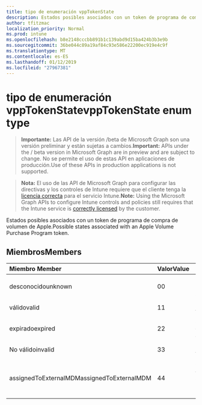 ```yaml
---
title: tipo de enumeración vppTokenState
description: Estados posibles asociados con un token de programa de compra de volumen de Apple.
author: tfitzmac
localization_priority: Normal
ms.prod: intune
ms.openlocfilehash: b8e2148cccbb891b1c139abd9d15ba424b3b3e9b
ms.sourcegitcommit: 36be044c89a19af84c93e586e22200ec919e4c9f
ms.translationtype: MT
ms.contentlocale: es-ES
ms.lasthandoff: 01/12/2019
ms.locfileid: "27967381"
---
```

# <a name="vpptokenstate-enum-type"></a><span data-ttu-id="19440-103">tipo de enumeración vppTokenState</span><span class="sxs-lookup"><span data-stu-id="19440-103">vppTokenState enum type</span></span>

> <span data-ttu-id="19440-104">**Importante:** Las API de la versión /beta de Microsoft Graph son una versión preliminar y están sujetas a cambios.</span><span class="sxs-lookup"><span data-stu-id="19440-104">**Important:** APIs under the / beta version in Microsoft Graph are in preview and are subject to change.</span></span> <span data-ttu-id="19440-105">No se permite el uso de estas API en aplicaciones de producción.</span><span class="sxs-lookup"><span data-stu-id="19440-105">Use of these APIs in production applications is not supported.</span></span>

> <span data-ttu-id="19440-106">**Nota:** El uso de las API de Microsoft Graph para configurar las directivas y los controles de Intune requiere que el cliente tenga la [licencia correcta](https://go.microsoft.com/fwlink/?linkid=839381) para el servicio Intune.</span><span class="sxs-lookup"><span data-stu-id="19440-106">**Note:** Using the Microsoft Graph APIs to configure Intune controls and policies still requires that the Intune service is [correctly licensed](https://go.microsoft.com/fwlink/?linkid=839381) by the customer.</span></span>

<span data-ttu-id="19440-107">Estados posibles asociados con un token de programa de compra de volumen de Apple.</span><span class="sxs-lookup"><span data-stu-id="19440-107">Possible states associated with an Apple Volume Purchase Program token.</span></span>
## <a name="members"></a><span data-ttu-id="19440-108">Miembros</span><span class="sxs-lookup"><span data-stu-id="19440-108">Members</span></span>
|<span data-ttu-id="19440-109">Miembro	</span><span class="sxs-lookup"><span data-stu-id="19440-109">Member</span></span>|<span data-ttu-id="19440-110">Valor</span><span class="sxs-lookup"><span data-stu-id="19440-110">Value</span></span>|<span data-ttu-id="19440-111">Descripción</span><span class="sxs-lookup"><span data-stu-id="19440-111">Description</span></span>|
|:---|:---|:---|
|<span data-ttu-id="19440-112">desconocido</span><span class="sxs-lookup"><span data-stu-id="19440-112">unknown</span></span>|<span data-ttu-id="19440-113">0</span><span class="sxs-lookup"><span data-stu-id="19440-113">0</span></span>|<span data-ttu-id="19440-114">Estado predeterminado.</span><span class="sxs-lookup"><span data-stu-id="19440-114">Default state.</span></span>|
|<span data-ttu-id="19440-115">válido</span><span class="sxs-lookup"><span data-stu-id="19440-115">valid</span></span>|<span data-ttu-id="19440-116">1</span><span class="sxs-lookup"><span data-stu-id="19440-116">1</span></span>|<span data-ttu-id="19440-117">Símbolo (token) es válido.</span><span class="sxs-lookup"><span data-stu-id="19440-117">Token is valid.</span></span>|
|<span data-ttu-id="19440-118">expirado</span><span class="sxs-lookup"><span data-stu-id="19440-118">expired</span></span>|<span data-ttu-id="19440-119">2</span><span class="sxs-lookup"><span data-stu-id="19440-119">2</span></span>|<span data-ttu-id="19440-120">Símbolo (token) ha expirado.</span><span class="sxs-lookup"><span data-stu-id="19440-120">Token is expired.</span></span>|
|<span data-ttu-id="19440-121">No válido</span><span class="sxs-lookup"><span data-stu-id="19440-121">invalid</span></span>|<span data-ttu-id="19440-122">3</span><span class="sxs-lookup"><span data-stu-id="19440-122">3</span></span>|<span data-ttu-id="19440-123">Símbolo (token) no es válido.</span><span class="sxs-lookup"><span data-stu-id="19440-123">Token is invalid.</span></span>|
|<span data-ttu-id="19440-124">assignedToExternalMDM</span><span class="sxs-lookup"><span data-stu-id="19440-124">assignedToExternalMDM</span></span>|<span data-ttu-id="19440-125">4</span><span class="sxs-lookup"><span data-stu-id="19440-125">4</span></span>|<span data-ttu-id="19440-126">Símbolo (token) administrado por otro servicio de MDM.</span><span class="sxs-lookup"><span data-stu-id="19440-126">Token is managed by another MDM Service.</span></span>|





